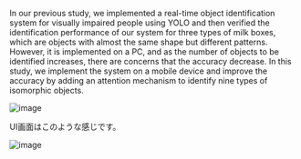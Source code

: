 In our previous study, we implemented a real-time object identification system for visually impaired people using YOLO and then verified the identification performance of our system for three types of milk boxes, which are objects with almost the same shape but different patterns. However, it is implemented on a PC, and as the number of objects to be identified increases, there are concerns that the accuracy decrease. In this study, we implement the system on a mobile device and improve the accuracy by adding an attention mechanism to identify nine types of isomorphic objects.

![image](https://github.com/user-attachments/assets/25c99a18-a4dc-4de5-ba1a-ced4ab8ffe94)


UI画面はこのような感じです。


![image](https://github.com/user-attachments/assets/05e436d8-8b6b-4e6c-9581-9af1fb56e5b5)

